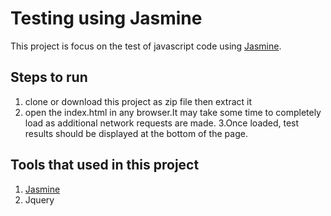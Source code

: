 
# Testing using Jasmine

This project is focus on the test of javascript code using  [Jasmine](https://jasmine.github.io/).


## Steps to run
1. clone or download this project as zip file then extract it 
2. open the index.html in any browser.It may take some time to completely load as additional network requests are made.
3.Once loaded, test results should be displayed at the bottom of the page.
## Tools that  used in this project
1. [Jasmine](https://jasmine.github.io/)
2. Jquery
